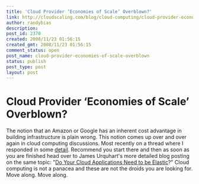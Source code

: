 ```yaml
---
title: 'Cloud Provider ‘Economies of Scale’ Overblown?'
link: http://cloudscaling.com/blog/cloud-computing/cloud-provider-economies-of-scale-overblown/
author: randybias
description: 
post_id: 2370
created: 2008/11/23 01:56:15
created_gmt: 2008/11/23 01:56:15
comment_status: open
post_name: cloud-provider-economies-of-scale-overblown
status: publish
post_type: post
layout: post
---
```


# Cloud Provider ‘Economies of Scale’ Overblown?

The notion that an Amazon or Google has an inherent cost advantage in building infrastructure is plain wrong. This notion comes up over and over again in cloud computing discussions. Most recently on a thread where I responded in some [detail](http://groups.google.ca/group/cloud-computing/browse_thread/thread/1eb745f527e2c8da/b3b0f11c5c4e3df7?lnk=gst&q=Are+economies+of+scale+a+red+herring%3F#b3b0f11c5c4e3df7). Recommend you start there and then as soon as you are finished head over to James Urquhart's more detailed blog posting on the same topic: "[Do Your Cloud Applications Need to be Elastic](http://blog.jamesurquhart.com/2008/11/do-your-cloud-applications-need-to-be.html)?" Cloud computing is not a panacea and these are not the droids you are looking for. Move along. Move along.